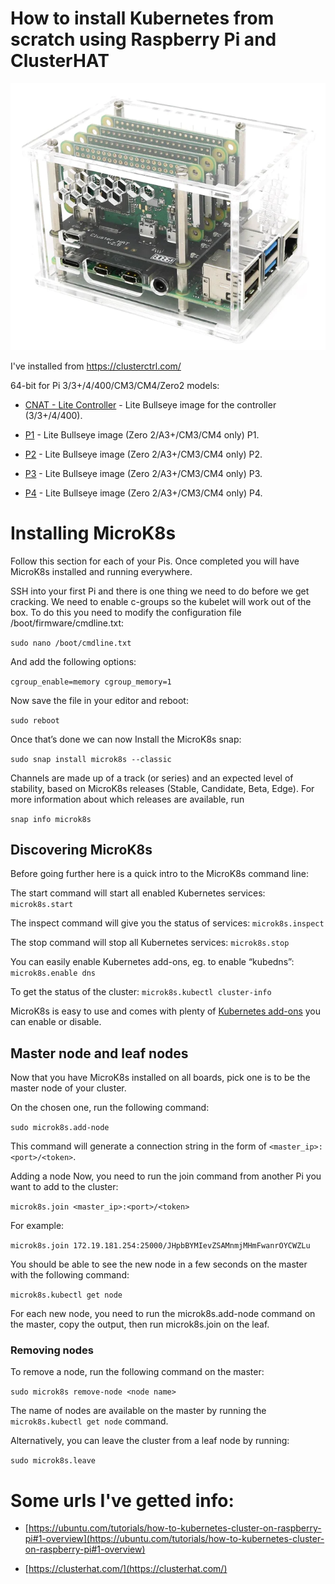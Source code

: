 # How to install Kubernetes from scratch using Raspberry Pi and ClusterHAT

<img src="img/clusterhat.png" width="720">


I've installed from https://clusterctrl.com/


64-bit for Pi 3/3+/4/400/CM3/CM4/Zero2 models:

* [CNAT - Lite Controller](https://dist.8086.net/clusterctrl/bullseye/2023-05-03/2023-05-03-4-bullseye-ClusterCTRL-arm64-lite-CNAT.zip) - Lite Bullseye image for the controller (3/3+/4/400).

* [P1](https://dist.8086.net/clusterctrl/bullseye/2023-05-03/2023-05-03-4-bullseye-ClusterCTRL-arm64-lite-p1.zip) - Lite Bullseye image (Zero 2/A3+/CM3/CM4 only) P1.

* [P2](https://dist.8086.net/clusterctrl/bullseye/2023-05-03/2023-05-03-4-bullseye-ClusterCTRL-arm64-lite-p2.zip) - Lite Bullseye image (Zero 2/A3+/CM3/CM4 only) P2.

* [P3](https://dist.8086.net/clusterctrl/bullseye/2023-05-03/2023-05-03-4-bullseye-ClusterCTRL-arm64-lite-p3.zip) - Lite Bullseye image (Zero 2/A3+/CM3/CM4 only) P3.

* [P4](https://dist.8086.net/clusterctrl/bullseye/2023-05-03/2023-05-03-4-bullseye-ClusterCTRL-arm64-lite-p4.zip) - Lite Bullseye image (Zero 2/A3+/CM3/CM4 only) P4.


# Installing MicroK8s

Follow this section for each of your Pis. Once completed you will have MicroK8s installed and running everywhere.

SSH into your first Pi and there is one thing we need to do before we get cracking. We need to enable c-groups so the kubelet will work out of the box. To do this you need to modify the configuration file /boot/firmware/cmdline.txt:


`sudo nano /boot/cmdline.txt`

And add the following options:

`cgroup_enable=memory cgroup_memory=1`

Now save the file in your editor and reboot:

`sudo reboot`

Once that’s done we can now Install the MicroK8s snap:


`sudo snap install microk8s --classic`

Channels are made up of a track (or series) and an expected level of stability, based on MicroK8s releases (Stable, Candidate, Beta, Edge). For more information about which releases are available, run

`snap info microk8s`

## Discovering MicroK8s
Before going further here is a quick intro to the MicroK8s command line:

The start command will start all enabled Kubernetes services: `microk8s.start`

The inspect command will give you the status of services: `microk8s.inspect`

The stop command will stop all Kubernetes services: `microk8s.stop`

You can easily enable Kubernetes add-ons, eg. to enable “kubedns”: `microk8s.enable dns`

To get the status of the cluster: `microk8s.kubectl cluster-info`

MicroK8s is easy to use and comes with plenty of [Kubernetes add-ons](https://microk8s.io/docs/addons) you can enable or disable.

## Master node and leaf nodes
Now that you have MicroK8s installed on all boards, pick one is to be the master node of your cluster.

On the chosen one, run the following command:

`sudo microk8s.add-node`

This command will generate a connection string in the form of `<master_ip>:<port>/<token>`.

Adding a node
Now, you need to run the join command from another Pi you want to add to the cluster:

`microk8s.join <master_ip>:<port>/<token>`

For example:

`microk8s.join 172.19.181.254:25000/JHpbBYMIevZSAMnmjMHmFwanrOYCWZLu`

You should be able to see the new node in a few seconds on the master with the following command:

`microk8s.kubectl get node`

For each new node, you need to run the microk8s.add-node command on the master, copy the output, then run microk8s.join <master node output> on the leaf.

### Removing nodes


To remove a node, run the following command on the master:

`sudo microk8s remove-node <node name>`

The name of nodes are available on the master by running the `microk8s.kubectl get node` command.

Alternatively, you can leave the cluster from a leaf node by running:

`sudo microk8s.leave`


# Some urls I've getted info:
* [https://ubuntu.com/tutorials/how-to-kubernetes-cluster-on-raspberry-pi#1-overview](https://ubuntu.com/tutorials/how-to-kubernetes-cluster-on-raspberry-pi#1-overview)

* [https://clusterhat.com/](https://clusterhat.com/)
